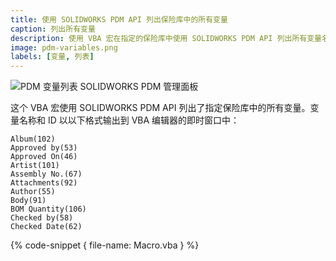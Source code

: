 ```yaml
---
title: 使用 SOLIDWORKS PDM API 列出保险库中的所有变量
caption: 列出所有变量
description: 使用 VBA 宏在指定的保险库中使用 SOLIDWORKS PDM API 列出所有变量名称和 ID
image: pdm-variables.png
labels: [变量, 列表]
---
```

![PDM 变量列表 SOLIDWORKS PDM 管理面板](pdm-variables.png)

这个 VBA 宏使用 SOLIDWORKS PDM API 列出了指定保险库中的所有变量。变量名称和 ID 以以下格式输出到 VBA 编辑器的即时窗口中：

~~~
Album(102)
Approved by(53)
Approved On(46)
Artist(101)
Assembly No.(67)
Attachments(92)
Author(55)
Body(91)
BOM Quantity(106)
Checked by(58)
Checked Date(62)
~~~

{% code-snippet { file-name: Macro.vba } %}